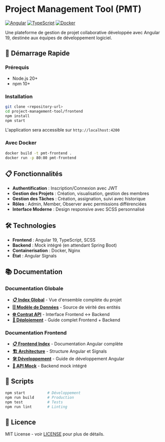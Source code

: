# Project Management Tool (PMT)

[![Angular](https://img.shields.io/badge/Angular-19.2.5-red.svg)](https://angular.io/)
[![TypeScript](https://img.shields.io/badge/TypeScript-5.5.2-blue.svg)](https://www.typescriptlang.org/)
[![Docker](https://img.shields.io/badge/Docker-Ready-2496ED.svg)](https://www.docker.com/)

Une plateforme de gestion de projet collaborative développée avec Angular 19, destinée aux équipes de développement logiciel.

## 🚀 Démarrage Rapide

### Prérequis
- Node.js 20+
- npm 10+

### Installation
```bash
git clone <repository-url>
cd project-management-tool/frontend
npm install
npm start
```

L'application sera accessible sur `http://localhost:4200`

### Avec Docker
```bash
docker build -t pmt-frontend .
docker run -p 80:80 pmt-frontend
```

## 📋 Fonctionnalités

- **Authentification** : Inscription/Connexion avec JWT
- **Gestion des Projets** : Création, visualisation, gestion des membres
- **Gestion des Tâches** : Création, assignation, suivi avec historique
- **Rôles** : Admin, Member, Observer avec permissions différenciées
- **Interface Moderne** : Design responsive avec SCSS personnalisé

## 🛠️ Technologies

- **Frontend** : Angular 19, TypeScript, SCSS
- **Backend** : Mock intégré (en attendant Spring Boot)
- **Containerisation** : Docker, Nginx
- **État** : Angular Signals

## 📚 Documentation

### Documentation Globale
- [**📋 Index Global**](../docs/index.md) - Vue d'ensemble complète du projet
- [**🗄️ Modèle de Données**](../docs/data-model.md) - Source de vérité des entités
- [**🌐 Contrat API**](../docs/api-contract.md) - Interface Frontend ↔ Backend
- [**🐳 Déploiement**](../docs/deployment.md) - Guide complet Frontend + Backend

### Documentation Frontend
- [**📋 Frontend Index**](docs/index.md) - Documentation Angular complète
- [**🏗️ Architecture**](docs/architecture.md) - Structure Angular et Signals
- [**🛠️ Développement**](docs/development.md) - Guide de développement Angular
- [**🔧 API Mock**](docs/api.md) - Backend mock intégré

## 🔧 Scripts

```bash
npm start          # Développement
npm run build      # Production
npm test           # Tests
npm run lint       # Linting
```

## 📄 Licence

MIT License - voir [LICENSE](LICENSE) pour plus de détails.
